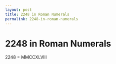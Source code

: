 ```yaml
---
layout: post
title: 2248 in Roman Numerals
permalink: 2248-in-roman-numerals
---
```


# 2248 in Roman Numerals

2248 = MMCCXLVIII

